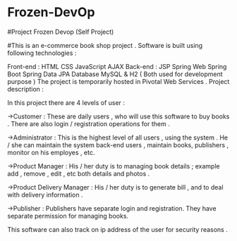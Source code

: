 # Frozen-DevOp
#Project Frozen Devop (Self Project)

#This is an e-commerce book shop project . Software is built using following technologies :

Front-end :
  HTML
  CSS
  JavaScript
  AJAX
Back-end :
  JSP
  Spring Web
  Spring Boot
  Spring Data JPA
  Database MySQL & H2 ( Both used for development purpose )
The project is temporarily hosted in Pivotal Web Services .
Project description :

In this project there are 4 levels of user :

  ->Customer : These are daily users , who will use this software to buy books . There are also login / registration operations for them .

  ->Administrator : This is the highest level of all users , using the system . He / she can maintain the system back-end users , maintain 
                  books, publishers , monitor on his employes , etc.

  ->Product Manager : His / her duty is to managing book details ; example add , remove , edit , etc both details and photos .

  ->Product Delivery Manager : His / her duty is to generate bill , and to deal with delivery information .

  ->Publisher : Publishers have separate login and registration. They have separate permission for managing books.

This software can also track on ip address of the user for security reasons .
